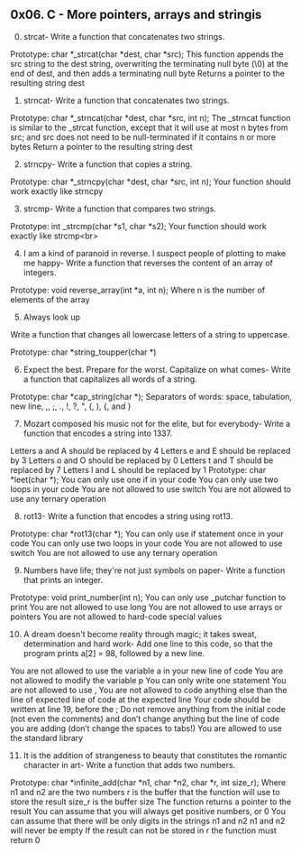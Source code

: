 ## 0x06. C - More pointers, arrays and stringis<br/>

0. strcat- Write a function that concatenates two strings.

Prototype: char *_strcat(char *dest, char *src);
This function appends the src string to the dest string, overwriting the terminating null byte (\0) at the end of dest, and then adds a terminating null byte
Returns a pointer to the resulting string dest<br/>

1. strncat- Write a function that concatenates two strings.

Prototype: char *_strncat(char *dest, char *src, int n);
The _strncat function is similar to the _strcat function, except that
it will use at most n bytes from src; and
src does not need to be null-terminated if it contains n or more bytes
Return a pointer to the resulting string dest<br/>

2. strncpy- Write a function that copies a string.

Prototype: char *_strncpy(char *dest, char *src, int n);
Your function should work exactly like strncpy<br/>

3. strcmp- Write a function that compares two strings.

Prototype: int _strcmp(char *s1, char *s2);
Your function should work exactly like strcmp<br\>

4. I am a kind of paranoid in reverse. I suspect people of plotting to make me happy- Write a function that reverses the content of an array of integers.

Prototype: void reverse_array(int *a, int n);
Where n is the number of elements of the array<br/>

5. Always look up

Write a function that changes all lowercase letters of a string to uppercase.

Prototype: char *string_toupper(char *)<br/>

6. Expect the best. Prepare for the worst. Capitalize on what comes- Write a function that capitalizes all words of a string.

Prototype: char *cap_string(char *);
Separators of words: space, tabulation, new line, ,, ;, ., !, ?, ", (, ), {, and }<br/>

7. Mozart composed his music not for the elite, but for everybody- Write a function that encodes a string into 1337.

Letters a and A should be replaced by 4
Letters e and E should be replaced by 3
Letters o and O should be replaced by 0
Letters t and T should be replaced by 7
Letters l and L should be replaced by 1
Prototype: char *leet(char *);
You can only use one if in your code
You can only use two loops in your code
You are not allowed to use switch
You are not allowed to use any ternary operation<br/>

8. rot13- Write a function that encodes a string using rot13.

Prototype: char *rot13(char *);
You can only use if statement once in your code
You can only use two loops in your code
You are not allowed to use switch
You are not allowed to use any ternary operation<br/>

9. Numbers have life; they're not just symbols on paper- Write a function that prints an integer.

Prototype: void print_number(int n);
You can only use _putchar function to print
You are not allowed to use long
You are not allowed to use arrays or pointers
You are not allowed to hard-code special values<br/>

10. A dream doesn't become reality through magic; it takes sweat, determination and hard work- Add one line to this code, so that the program prints a[2] = 98, followed by a new line.

You are not allowed to use the variable a in your new line of code
You are not allowed to modify the variable p
You can only write one statement
You are not allowed to use ,
You are not allowed to code anything else than the line of expected line of code at the expected line
Your code should be written at line 19, before the ;
Do not remove anything from the initial code (not even the comments)
and don’t change anything but the line of code you are adding (don’t change the spaces to tabs!)
You are allowed to use the standard library<br/>

11. It is the addition of strangeness to beauty that constitutes the romantic character in art- Write a function that adds two numbers.

Prototype: char *infinite_add(char *n1, char *n2, char *r, int size_r);
Where n1 and n2 are the two numbers
r is the buffer that the function will use to store the result
size_r is the buffer size
The function returns a pointer to the result
You can assume that you will always get positive numbers, or 0
You can assume that there will be only digits in the strings n1 and n2
n1 and n2 will never be empty
If the result can not be stored in r the function must return 0<br/>
